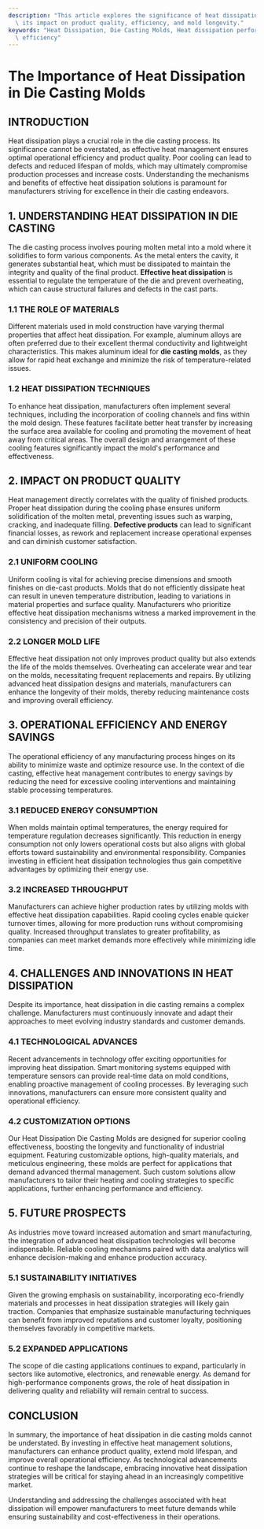 ```yaml
---
description: "This article explores the significance of heat dissipation in die casting molds and\
  \ its impact on product quality, efficiency, and mold longevity."
keywords: "Heat Dissipation, Die Casting Molds, Heat dissipation performance, Heat dissipation\
  \ efficiency"
---
```

# The Importance of Heat Dissipation in Die Casting Molds

## INTRODUCTION

Heat dissipation plays a crucial role in the die casting process. Its significance cannot be overstated, as effective heat management ensures optimal operational efficiency and product quality. Poor cooling can lead to defects and reduced lifespan of molds, which may ultimately compromise production processes and increase costs. Understanding the mechanisms and benefits of effective heat dissipation solutions is paramount for manufacturers striving for excellence in their die casting endeavors.

## 1. UNDERSTANDING HEAT DISSIPATION IN DIE CASTING

The die casting process involves pouring molten metal into a mold where it solidifies to form various components. As the metal enters the cavity, it generates substantial heat, which must be dissipated to maintain the integrity and quality of the final product. **Effective heat dissipation** is essential to regulate the temperature of the die and prevent overheating, which can cause structural failures and defects in the cast parts.

### 1.1 THE ROLE OF MATERIALS

Different materials used in mold construction have varying thermal properties that affect heat dissipation. For example, aluminum alloys are often preferred due to their excellent thermal conductivity and lightweight characteristics. This makes aluminum ideal for **die casting molds**, as they allow for rapid heat exchange and minimize the risk of temperature-related issues. 

### 1.2 HEAT DISSIPATION TECHNIQUES

To enhance heat dissipation, manufacturers often implement several techniques, including the incorporation of cooling channels and fins within the mold design. These features facilitate better heat transfer by increasing the surface area available for cooling and promoting the movement of heat away from critical areas. The overall design and arrangement of these cooling features significantly impact the mold's performance and effectiveness.

## 2. IMPACT ON PRODUCT QUALITY

Heat management directly correlates with the quality of finished products. Proper heat dissipation during the cooling phase ensures uniform solidification of the molten metal, preventing issues such as warping, cracking, and inadequate filling. **Defective products** can lead to significant financial losses, as rework and replacement increase operational expenses and can diminish customer satisfaction.

### 2.1 UNIFORM COOLING

Uniform cooling is vital for achieving precise dimensions and smooth finishes on die-cast products. Molds that do not efficiently dissipate heat can result in uneven temperature distribution, leading to variations in material properties and surface quality. Manufacturers who prioritize effective heat dissipation mechanisms witness a marked improvement in the consistency and precision of their outputs.

### 2.2 LONGER MOLD LIFE

Effective heat dissipation not only improves product quality but also extends the life of the molds themselves. Overheating can accelerate wear and tear on the molds, necessitating frequent replacements and repairs. By utilizing advanced heat dissipation designs and materials, manufacturers can enhance the longevity of their molds, thereby reducing maintenance costs and improving overall efficiency.

## 3. OPERATIONAL EFFICIENCY AND ENERGY SAVINGS

The operational efficiency of any manufacturing process hinges on its ability to minimize waste and optimize resource use. In the context of die casting, effective heat management contributes to energy savings by reducing the need for excessive cooling interventions and maintaining stable processing temperatures.

### 3.1 REDUCED ENERGY CONSUMPTION

When molds maintain optimal temperatures, the energy required for temperature regulation decreases significantly. This reduction in energy consumption not only lowers operational costs but also aligns with global efforts toward sustainability and environmental responsibility. Companies investing in efficient heat dissipation technologies thus gain competitive advantages by optimizing their energy use.

### 3.2 INCREASED THROUGHPUT

Manufacturers can achieve higher production rates by utilizing molds with effective heat dissipation capabilities. Rapid cooling cycles enable quicker turnover times, allowing for more production runs without compromising quality. Increased throughput translates to greater profitability, as companies can meet market demands more effectively while minimizing idle time.

## 4. CHALLENGES AND INNOVATIONS IN HEAT DISSIPATION

Despite its importance, heat dissipation in die casting remains a complex challenge. Manufacturers must continuously innovate and adapt their approaches to meet evolving industry standards and customer demands.

### 4.1 TECHNOLOGICAL ADVANCES

Recent advancements in technology offer exciting opportunities for improving heat dissipation. Smart monitoring systems equipped with temperature sensors can provide real-time data on mold conditions, enabling proactive management of cooling processes. By leveraging such innovations, manufacturers can ensure more consistent quality and operational efficiency.

### 4.2 CUSTOMIZATION OPTIONS

Our Heat Dissipation Die Casting Molds are designed for superior cooling effectiveness, boosting the longevity and functionality of industrial equipment. Featuring customizable options, high-quality materials, and meticulous engineering, these molds are perfect for applications that demand advanced thermal management. Such custom solutions allow manufacturers to tailor their heating and cooling strategies to specific applications, further enhancing performance and efficiency.

## 5. FUTURE PROSPECTS

As industries move toward increased automation and smart manufacturing, the integration of advanced heat dissipation technologies will become indispensable. Reliable cooling mechanisms paired with data analytics will enhance decision-making and enhance production accuracy.

### 5.1 SUSTAINABILITY INITIATIVES

Given the growing emphasis on sustainability, incorporating eco-friendly materials and processes in heat dissipation strategies will likely gain traction. Companies that emphasize sustainable manufacturing techniques can benefit from improved reputations and customer loyalty, positioning themselves favorably in competitive markets.

### 5.2 EXPANDED APPLICATIONS

The scope of die casting applications continues to expand, particularly in sectors like automotive, electronics, and renewable energy. As demand for high-performance components grows, the role of heat dissipation in delivering quality and reliability will remain central to success.

## CONCLUSION

In summary, the importance of heat dissipation in die casting molds cannot be understated. By investing in effective heat management solutions, manufacturers can enhance product quality, extend mold lifespan, and improve overall operational efficiency. As technological advancements continue to reshape the landscape, embracing innovative heat dissipation strategies will be critical for staying ahead in an increasingly competitive market. 

Understanding and addressing the challenges associated with heat dissipation will empower manufacturers to meet future demands while ensuring sustainability and cost-effectiveness in their operations.
